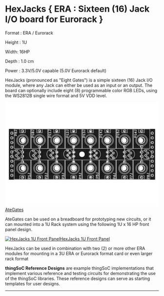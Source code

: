 # HexJacks { ERA : Sixteen (16) Jack I/O board for Eurorack }

Format : ERA / Eurorack

Height : 1U 

Width: 16HP

Depth : 1.0 cm

Power : 3.3V/5.0V capable (5.0V Eurorack default)

HexJacks (pronounced as "Eight Gates") is a simple sixteen (16) Jack I/O module,
where any Jack can either be used as an input or an output.
The board can optionally include eight (8) programmable color RGB LEDs,
using the WS2812B single wire format and 5V VDD level.

[![thingSoC HexJacks](https://github.com/PatternAgents/HexJacks/blob/master/HexJacks/images/HexJacks_top.png?raw=true)AteGates](https://github.com/patternagents/HexJacks)

AteGates can be used on a breadboard for prototyping new circuits,
or it can mounted into a 1U Rack system using the following 1U x 16 HP front panel design.

[![HexJacks 1U Front Panel](https://github.com/PatternAgents/HexJacks/blob/master/AteGates/images/HexJacks_iso.png?raw=true)HexJacks 1U Front Panel](https://github.com/patternagents/HexJacks)

HexJacks can be used in combination with two (2) or more other ERA modules
for mounting in a 3U ERA or Eurorack format card or even larger rack format


**thingSoC Reference Designs** are example thingSoC implementations that implement
various reference and testing circuits for demonstrating the use of the thingSoC libraries.
These reference designs can serve as starting templates for user designs.

---------------------------------------

